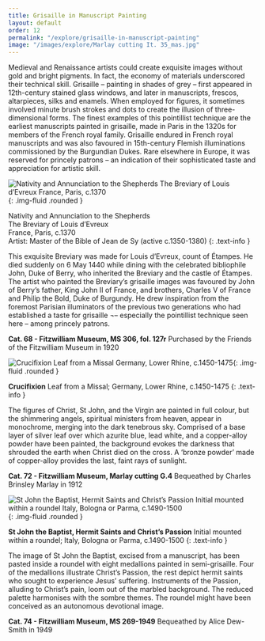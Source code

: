 ```yaml
---
title: Grisaille in Manuscript Painting
layout: default
order: 12
permalink: "/explore/grisaille-in-manuscript-painting"
image: "/images/explore/Marlay cutting It. 35_mas.jpg"
---
```


Medieval and Renaissance artists could create exquisite images without gold and bright pigments. In fact, the economy of materials underscored their technical skill. Grisaille – painting in shades of grey – first appeared in 12th-century stained glass windows, and later in manuscripts, frescos, altarpieces, silks and enamels. When employed for figures, it sometimes involved minute brush strokes and dots to create the illusion of three-dimensional forms. The finest examples of this pointillist technique are the earliest manuscripts painted in grisaille, made in Paris in the 1320s for members of the French royal family. Grisaille endured in French royal manuscripts and was also favoured in 15th-century Flemish illuminations commissioned by the Burgundian Dukes. Rare elsewhere in Europe, it was reserved for princely patrons – an indication of their sophisticated taste and appreciation for artistic skill.

![Nativity and Annunciation to the Shepherds The Breviary of Louis d’Evreux France, Paris, c.1370]({{site.baseurl}}/images/explore/colour_11_1.jpg){: .img-fluid .rounded }

Nativity and Annunciation to the Shepherds  
The Breviary of Louis d’Evreux    
France, Paris, c.1370  
Artist: Master of the Bible of Jean de Sy (active c.1350-1380)
{: .text-info }

This exquisite Breviary was made for Louis d’Evreux, count of Étampes. He died suddenly on 6 May 1440 while dining with the celebrated bibliophile John, Duke of Berry, who inherited the Breviary and the castle of Étampes. The artist who painted the Breviary’s grisaille images was favoured by John of Berry’s father, King John II of France, and brothers, Charles V of France and Philip the Bold, Duke of Burgundy. He drew inspiration from the foremost Parisian illuminators of the previous two generations who had established a taste for grisaille ¬– especially the pointillist technique seen here – among princely patrons. 

**Cat. 68 - Fitzwilliam Museum, MS 306, fol. 127r**
Purchased by the Friends of the Fitzwilliam Museum in 1920

![Crucifixion Leaf from a Missal Germany, Lower Rhine, c.1450-1475]({{site.baseurl}}/images/explore/colour_11_2.jpg){: .img-fluid .rounded }

**Crucifixion** Leaf from a Missal; Germany, Lower Rhine, c.1450-1475
{: .text-info }

The figures of Christ, St John, and the Virgin are painted in full colour, but the shimmering angels, spiritual ministers from heaven, appear in monochrome, merging into the dark tenebrous sky. Comprised of a base layer of silver leaf over which azurite blue, lead white, and a copper-alloy powder have been painted, the background evokes the darkness that shrouded the earth when Christ died on the cross. A ‘bronze powder’ made of copper-alloy provides the last, faint rays of sunlight.

**Cat. 72 - Fitzwilliam Museum, Marlay cutting G.4**
Bequeathed by Charles Brinsley Marlay in 1912

![St John the Baptist, Hermit Saints and Christ’s Passion  Initial mounted within a roundel Italy, Bologna or Parma, c.1490-1500]({{site.baseurl}}/images/explore/colour_11_3.jpg){: .img-fluid .rounded }

**St John the Baptist, Hermit Saints and Christ’s Passion** Initial mounted within a roundel; Italy, Bologna or Parma, c.1490-1500
{: .text-info }

The image of St John the Baptist, excised from a manuscript, has been pasted inside a roundel with eight medallions painted in semi-grisaille. Four of the medallions illustrate Christ’s Passion, the rest depict hermit saints who sought to experience Jesus’ suffering. Instruments of the Passion, alluding to Christ’s pain, loom out of the marbled background. The reduced palette harmonises with the sombre themes. The roundel might have been conceived as an autonomous devotional image.

**Cat. 74 - Fitzwilliam Museum, MS 269-1949**
Bequeathed by Alice Dew-Smith in 1949
